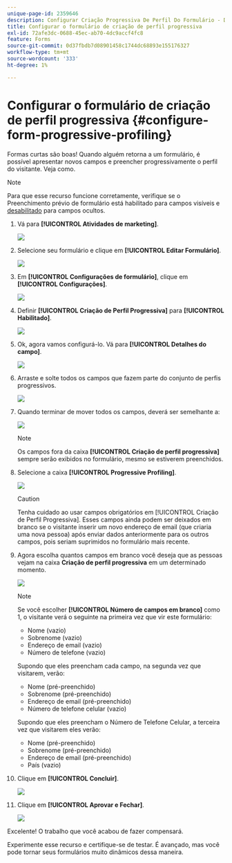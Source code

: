 ```yaml
---
unique-page-id: 2359646
description: Configurar Criação Progressiva De Perfil Do Formulário - Documentação Do Marketo - Documentação Do Produto
title: Configurar o formulário de criação de perfil progressiva
exl-id: 72afe3dc-0688-45ec-ab70-4dc9accf4fc8
feature: Forms
source-git-commit: 0d37fbdb7d08901458c1744dc68893e155176327
workflow-type: tm+mt
source-wordcount: '333'
ht-degree: 1%

---
```


# Configurar o formulário de criação de perfil progressiva {#configure-form-progressive-profiling}

Formas curtas são boas! Quando alguém retorna a um formulário, é possível apresentar novos campos e preencher progressivamente o perfil do visitante. Veja como.

>[!NOTE]
>
>Para que esse recurso funcione corretamente, verifique se o Preenchimento prévio de formulário está habilitado para campos visíveis e [desabilitado](/help/marketo/product-docs/demand-generation/forms/form-fields/disable-pre-fill-for-a-form-field.md) para campos ocultos.

1. Vá para **[!UICONTROL Atividades de marketing]**.

   ![](assets/ma-1.png)

1. Selecione seu formulário e clique em **[!UICONTROL Editar Formulário]**.

   ![](assets/image2014-9-15-12-3a31-3a20.png)

1. Em **[!UICONTROL Configurações de formulário]**, clique em **[!UICONTROL Configurações]**.

   ![](assets/image2014-9-15-12-3a31-3a29.png)

1. Definir **[!UICONTROL Criação de Perfil Progressiva]** para **[!UICONTROL Habilitado]**.

   ![](assets/image2014-9-15-12-3a31-3a47.png)

1. Ok, agora vamos configurá-lo. Vá para **[!UICONTROL Detalhes do campo]**.

   ![](assets/image2014-9-15-12-3a31-3a55.png)

1. Arraste e solte todos os campos que fazem parte do conjunto de perfis progressivos.

   ![](assets/image2014-9-15-12-3a32-3a3.png)

1. Quando terminar de mover todos os campos, deverá ser semelhante a:

   ![](assets/image2014-9-15-12-3a32-3a12.png)

   >[!NOTE]
   >
   >Os campos fora da caixa **[!UICONTROL Criação de perfil progressiva]** sempre serão exibidos no formulário, mesmo se estiverem preenchidos.

1. Selecione a caixa **[!UICONTROL Progressive Profiling]**.

   ![](assets/image2014-9-15-12-3a32-3a19.png)

   >[!CAUTION]
   >
   >Tenha cuidado ao usar campos obrigatórios em [!UICONTROL Criação de Perfil Progressiva]. Esses campos ainda podem ser deixados em branco se o visitante inserir um novo endereço de email (que criaria uma nova pessoa) após enviar dados anteriormente para os outros campos, pois seriam suprimidos no formulário mais recente.

1. Agora escolha quantos campos em branco você deseja que as pessoas vejam na caixa **Criação de perfil progressiva** em um determinado momento.

   ![](assets/image2014-9-15-12-3a32-3a26.png)

   >[!NOTE]
   >
   >Se você escolher **[!UICONTROL Número de campos em branco]** como 1, o visitante verá o seguinte na primeira vez que vir este formulário:
   >
   >* Nome (vazio)
   >* Sobrenome (vazio)
   >* Endereço de email (vazio)
   >* Número de telefone (vazio)
   >
   >Supondo que eles preencham cada campo, na segunda vez que visitarem, verão:
   >
   >* Nome (pré-preenchido)
   >* Sobrenome (pré-preenchido)
   >* Endereço de email (pré-preenchido)
   >* Número de telefone celular (vazio)
   >
   >Supondo que eles preencham o Número de Telefone Celular, a terceira vez que visitarem eles verão:
   >
   >* Nome (pré-preenchido)
   >* Sobrenome (pré-preenchido)
   >* Endereço de email (pré-preenchido)
   >* País (vazio)

1. Clique em **[!UICONTROL Concluir]**.

   ![](assets/image2014-9-15-12-3a33-3a35.png)

1. Clique em **[!UICONTROL Aprovar e Fechar]**.

   ![](assets/image2014-9-15-12-3a33-3a45.png)

Excelente! O trabalho que você acabou de fazer compensará.

Experimente esse recurso e certifique-se de testar. É avançado, mas você pode tornar seus formulários muito dinâmicos dessa maneira.
